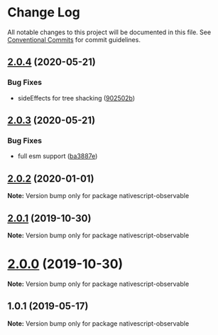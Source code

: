 # Change Log

All notable changes to this project will be documented in this file.
See [Conventional Commits](https://conventionalcommits.org) for commit guidelines.

## [2.0.4](https://github.com/Akylas/nativescript-observable/compare/v2.0.3...v2.0.4) (2020-05-21)


### Bug Fixes

* sideEffects for tree shacking ([902502b](https://github.com/Akylas/nativescript-observable/commit/902502ba606d3d0bd53314c312e9f376ed63664b))





## [2.0.3](https://github.com/Akylas/nativescript-observable/compare/v2.0.2...v2.0.3) (2020-05-21)


### Bug Fixes

* full esm support ([ba3887e](https://github.com/Akylas/nativescript-observable/commit/ba3887edf19bbe1b9b8e9e8f3bb5c65c57a6e746))





## [2.0.2](https://github.com/Akylas/nativescript-observable/compare/v2.0.1...v2.0.2) (2020-01-01)

**Note:** Version bump only for package nativescript-observable





## [2.0.1](https://github.com/Akylas/nativescript-observable/compare/v2.0.0...v2.0.1) (2019-10-30)

**Note:** Version bump only for package nativescript-observable





# [2.0.0](https://github.com/Akylas/nativescript-observable/compare/v1.0.1...v2.0.0) (2019-10-30)

**Note:** Version bump only for package nativescript-observable





## 1.0.1 (2019-05-17)

**Note:** Version bump only for package nativescript-observable
